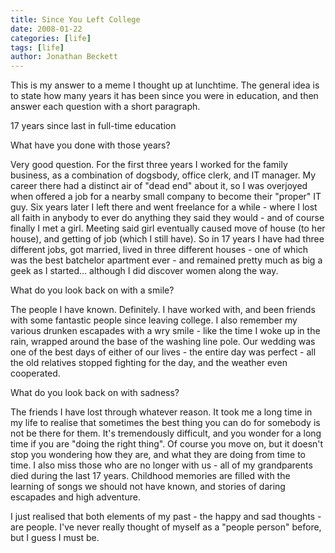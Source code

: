 ```yaml
---
title: Since You Left College
date: 2008-01-22
categories: [life]
tags: [life]
author: Jonathan Beckett
---
```


This is my answer to a meme I thought up at lunchtime. The general idea is to state how many years it has been since you were in education, and then answer each question with a short paragraph.

17 years since last in full-time education

What have you done with those years?

Very good question. For the first three years I worked for the family business, as a combination of dogsbody, office clerk, and IT manager. My career there had a distinct air of "dead end" about it, so I was overjoyed when offered a job for a nearby small company to become their "proper" IT guy. Six years later I left there and went freelance for a while - where I lost all faith in anybody to ever do anything they said they would - and of course finally I met a girl. Meeting said girl eventually caused move of house (to her house), and getting of job (which I still have). So in 17 years I have had three different jobs, got married, lived in three different houses - one of which was the best batchelor apartment ever - and remained pretty much as big a geek as I started... although I did discover women along the way.

What do you look back on with a smile?

The people I have known. Definitely. I have worked with, and been friends with some fantastic people since leaving college. I also remember my various drunken escapades with a wry smile - like the time I woke up in the rain, wrapped around the base of the washing line pole. Our wedding was one of the best days of either of our lives - the entire day was perfect - all the old relatives stopped fighting for the day, and the weather even cooperated.

What do you look back on with sadness?

The friends I have lost through whatever reason. It took me a long time in my life to realise that sometimes the best thing you can do for somebody is not be there for them. It's tremendously difficult, and you wonder for a long time if you are "doing the right thing". Of course you move on, but it doesn't stop you wondering how they are, and what they are doing from time to time. I also miss those who are no longer with us - all of my grandparents died during the last 17 years. Childhood memories are filled with the learning of songs we should not have known, and stories of daring escapades and high adventure.

I just realised that both elements of my past - the happy and sad thoughts - are people. I've never really thought of myself as a "people person" before, but I guess I must be.